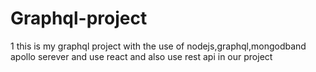 # Graphql-project
1
this is my graphql project with the use of nodejs,graphql,mongodband apollo serever and use react and also use rest api in our project

